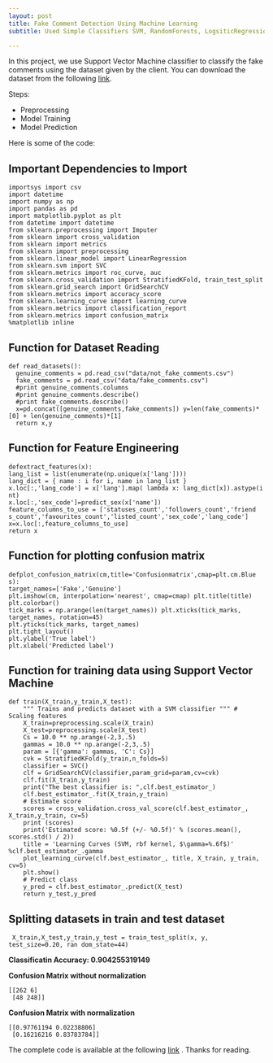 ```yaml
---
layout: post
title: Fake Comment Detection Using Machine Learning 
subtitle: Used Simple Classifiers SVM, RandomForests, LogsiticRegression

---
```

In this project, we use Support Vector Machine classifier to classify the fake comments using the dataset given by the client. You can download the dataset from the following [link](https://github.com/farooqkhadim/Fake-Comment-Detection-using-ML/tree/master/data).

Steps:

<ul>
  <li>Preprocessing</li>
  <li>Model Training</li>
  <li>Model Prediction</li>
</ul>

Here is some of the code:

## Important Dependencies to Import

~~~
importsys import csv
import datetime
import numpy as np
import pandas as pd
import matplotlib.pyplot as plt
from datetime import datetime
from sklearn.preprocessing import Imputer 
from sklearn import cross_validation 
from sklearn import metrics
from sklearn import preprocessing
from sklearn.linear_model import LinearRegression
from sklearn.svm import SVC
from sklearn.metrics import roc_curve, auc
from sklearn.cross_validation import StratifiedKFold, train_test_split
from sklearn.grid_search import GridSearchCV
from sklearn.metrics import accuracy_score
from sklearn.learning_curve import learning_curve
from sklearn.metrics import classification_report
from sklearn.metrics import confusion_matrix
%matplotlib inline
~~~

## Function for Dataset Reading

~~~
def read_datasets():  
  genuine_comments = pd.read_csv("data/not_fake_comments.csv") 
  fake_comments = pd.read_csv("data/fake_comments.csv")
  #print genuine_comments.columns
  #print genuine_comments.describe()
  #print fake_comments.describe()
  x=pd.concat([genuine_comments,fake_comments]) y=len(fake_comments)*[0] + len(genuine_comments)*[1] 
  return x,y
~~~

## Function for Feature Engineering

~~~
defextract_features(x):
lang_list = list(enumerate(np.unique(x['lang'])))
lang_dict = { name : i for i, name in lang_list }
x.loc[:,'lang_code'] = x['lang'].map( lambda x: lang_dict[x]).astype(i nt)
x.loc[:,'sex_code']=predict_sex(x['name'])
feature_columns_to_use = ['statuses_count','followers_count','friend           s_count','favourites_count','listed_count','sex_code','lang_code']
x=x.loc[:,feature_columns_to_use] 
return x
~~~

## Function for plotting confusion matrix

~~~
defplot_confusion_matrix(cm,title='Confusionmatrix',cmap=plt.cm.Blue s):
target_names=['Fake','Genuine']
plt.imshow(cm, interpolation='nearest', cmap=cmap) plt.title(title)
plt.colorbar()
tick_marks = np.arange(len(target_names)) plt.xticks(tick_marks, target_names, rotation=45) 
plt.yticks(tick_marks, target_names) 
plt.tight_layout()
plt.ylabel('True label')
plt.xlabel('Predicted label')
~~~

## Function for training data using Support Vector Machine

~~~
def train(X_train,y_train,X_test):
    """ Trains and predicts dataset with a SVM classifier """ # Scaling features
    X_train=preprocessing.scale(X_train) 
    X_test=preprocessing.scale(X_test)
    Cs = 10.0 ** np.arange(-2,3,.5)
    gammas = 10.0 ** np.arange(-2,3,.5)
    param = [{'gamma': gammas, 'C': Cs}]
    cvk = StratifiedKFold(y_train,n_folds=5)
    classifier = SVC()
    clf = GridSearchCV(classifier,param_grid=param,cv=cvk)
    clf.fit(X_train,y_train)
    print("The best classifier is: ",clf.best_estimator_) 
    clf.best_estimator_.fit(X_train,y_train)
    # Estimate score
    scores = cross_validation.cross_val_score(clf.best_estimator_, X_train,y_train, cv=5)
    print (scores)
    print('Estimated score: %0.5f (+/- %0.5f)' % (scores.mean(), scores.std() / 2))
    title = 'Learning Curves (SVM, rbf kernel, $\gamma=%.6f$)' %clf.best_estimator_.gamma
    plot_learning_curve(clf.best_estimator_, title, X_train, y_train, cv=5)
    plt.show()
    # Predict class
    y_pred = clf.best_estimator_.predict(X_test) 
    return y_test,y_pred
~~~

## Splitting datasets in train and test dataset

~~~
 X_train,X_test,y_train,y_test = train_test_split(x, y, test_size=0.20, ran dom_state=44)
~~~

**Classificatin Accuracy: 0.904255319149**

**Confusion Matrix without normalization**

~~~
[[262 6]
 [48 248]]
~~~

**Confusion Matrix with normalization**

~~~
[[0.97761194 0.02238806]
 [0.16216216 0.83783784]]
~~~

The complete code is available at the following [link](https://github.com/farooqkhadim/Fake-Comment-Detection-using-ML) .
Thanks for reading.
